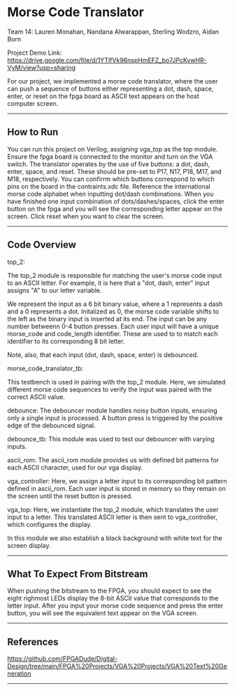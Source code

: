 # Morse Code Translator

Team 14: Lauren Monahan, Nandana Alwarappan, Sterling Wodzro, Aidan Born

Project Demo Link: https://drive.google.com/file/d/1YTlfVk96nspHmEFZ_bo7JPcKvwHR-VyM/view?usp=sharing

For our project, we implemented a morse code translator, where the user can push a sequence of buttons either representing a dot, dash, space, enter, or reset on the fpga board as ASCII text appears on the host computer screen. 

---

## How to Run

You can run this project on Verilog, assigning vga_top as the top module. Ensure the fpga board is connected to the monitor and turn on the VGA switch. The translator operates by the use of five buttons: a dot, dash, enter, space, and reset. These should be pre-set to P17, N17, P18, M17, and M18, respectively. You can confirrm which buttons correspond to which pins on the board in the contraints.xdc file. Reference the international morse code alphabet when inputting dot/dash combinations. When you have finished one input combination of dots/dashes/spaces, click the enter button on the fpga and you will see the corresponding letter appear on the screen. Click reset when you want to clear the screen. 

---

## **Code Overview**
top_2:

The top_2 module is responsible for matching the user's morse code input to an ASCII letter. For example, it is here that a "dot, dash, enter" input assigns "A" to our letter variable. 

We represent the input as a 6 bit binary value, where a 1 represents a dash and a 0 represents a dot. Initalized as 0, the morse code variable shifts to the left as the binary input is inserted at its end. The input can be any number betweenn 0-4 button presses. Each user input will have a unique morse_code and code_length identifier. These are used to to match each identifier to its corresponding 8 bit letter.   

Note, also, that each input (dot, dash, space, enter) is debounced.   

morse_code_translator_tb:

This testbench is used in pairing with the top_2 module. Here, we simulated different morse code sequences to verify the input was paired with the correct ASCII value. 

debounce:
The debouncer module handles noisy button inputs, ensuring only a single input is processed. A button press is triggered by the positive edge of the debounced signal. 

debounce_tb:
This module was used to test our debouncer with varying inputs. 

ascii_rom:
The ascii_rom module provides us with defined bit patterns for each ASCII character, used for our vga display.  

vga_controller:
Here, we assign a letter input to its corresponding bit pattern defined in ascii_rom. Each user input is stored in memory so they remain on the screen until the reset button is pressed.

vga_top:
Here, we instantiate the top_2 module, which translates the user input to a letter. This translated ASCII letter is then sent to vga_controller, which configures the display. 

In this module we also establish a black background with white text for the screen display. 

---

## **What To Expect From Bitstream**
When pushing the bitstream to the FPGA, you should expect to see the eight righmost LEDs display the 8-bit ASCII value that corresponds to the letter input. After you input your morse code sequence and press the enter button, you will see the equivalent text appear on the VGA screen.  

---

## **References**
https://github.com/FPGADude/Digital-Design/tree/main/FPGA%20Projects/VGA%20Projects/VGA%20Text%20Generation

---

